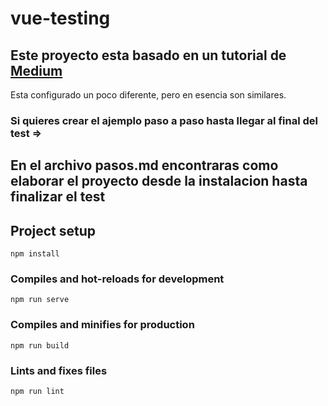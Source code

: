 
# vue-testing
## Este proyecto esta basado en un tutorial de [Medium](https://medium.com/vue-mastery/unit-testing-in-vue-your-first-test-83c9c0cf87a3)
Esta configurado un poco diferente, pero en esencia son similares.

### Si quieres crear el ajemplo paso a paso hasta llegar al final del test =>

##  En el archivo pasos.md encontraras como elaborar el proyecto desde la instalacion hasta finalizar el test


## Project setup
```
npm install
```

### Compiles and hot-reloads for development
```
npm run serve
```

### Compiles and minifies for production
```
npm run build
```

### Lints and fixes files
```
npm run lint
```

